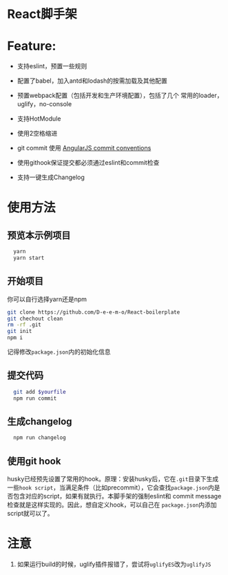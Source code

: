 React脚手架
========

# Feature:

* 支持eslint，预置一些规则

* 配置了babel，加入antd和lodash的按需加载及其他配置

* 预置webpack配置（包括开发和生产环境配置），包括了几个
常用的loader，uglify，no-console

* 支持HotModule

* 使用2空格缩进

* git commit 使用 [AngularJS commit conventions](https://github.com/angular/angular.js/blob/master/DEVELOPERS.md#commits)

* 使用githook保证提交都必须通过eslint和commit检查

* 支持一键生成Changelog

# 使用方法

## 预览本示例项目

```bash
  yarn
  yarn start
```

## 开始项目

你可以自行选择yarn还是npm

```bash
git clone https://github.com/D-e-e-m-o/React-boilerplate
git chechout clean
rm -rf .git
git init
npm i
```

记得修改`package.json`内的初始化信息

## 提交代码

```bash
  git add $yourfile
  npm run commit
```

## 生成changelog

```bash
  npm run changelog
```

## 使用git hook

husky已经预先设置了常用的hook。原理：安装husky后，它在`.git`目录下生成一些`hook script`，当满足条件（比如precommit），它会查找`package.json`内是否包含对应的script，如果有就执行。本脚手架的强制eslint和
commit message检查就是这样实现的。因此，想自定义hook，可以自己在
`package.json`内添加script就可以了。

# 注意

1. 如果运行build的时候，uglify插件报错了，尝试将`uglifyES`改为`uglifyJS`
